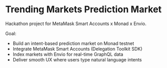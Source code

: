 # Trending Markets Prediction Market

Hackathon project for MetaMask Smart Accounts x Monad x Envio.

Goal:
- Build an intent-based prediction market on Monad testnet
- Integrate MetaMask Smart Accounts (Delegation Toolkit SDK)
- Index markets with Envio for real-time GraphQL data
- Deliver smooth UX where users type natural language intents
